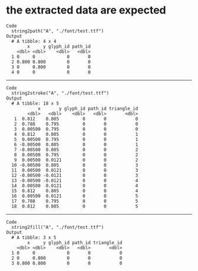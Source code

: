 # the extracted data are expected

    Code
      string2path("A", "./font/test.ttf")
    Output
      # A tibble: 4 x 4
            x     y glyph_id path_id
        <dbl> <dbl>    <dbl>   <dbl>
      1 0     0            0       0
      2 0.800 0.800        0       0
      3 0     0.800        0       0
      4 0     0            0       0

---

    Code
      string2stroke("A", "./font/test.ttf")
    Output
      # A tibble: 18 x 5
                x       y glyph_id path_id triangle_id
            <dbl>   <dbl>    <dbl>   <dbl>       <dbl>
       1  0.812    0.805         0       0           0
       2  0.788    0.795         0       0           0
       3  0.00500  0.795         0       0           0
       4  0.812    0.805         0       0           1
       5  0.00500  0.795         0       0           1
       6 -0.00500  0.805         0       0           1
       7 -0.00500  0.805         0       0           2
       8  0.00500  0.795         0       0           2
       9  0.00500  0.0121        0       0           2
      10 -0.00500  0.805         0       0           3
      11  0.00500  0.0121        0       0           3
      12 -0.00500 -0.0121        0       0           3
      13 -0.00500 -0.0121        0       0           4
      14  0.00500  0.0121        0       0           4
      15  0.812    0.805         0       0           4
      16  0.00500  0.0121        0       0           5
      17  0.788    0.795         0       0           5
      18  0.812    0.805         0       0           5

---

    Code
      string2fill("A", "./font/test.ttf")
    Output
      # A tibble: 3 x 5
            x     y glyph_id path_id triangle_id
        <dbl> <dbl>    <dbl>   <dbl>       <dbl>
      1 0     0            0       0           0
      2 0     0.800        0       0           0
      3 0.800 0.800        0       0           0

